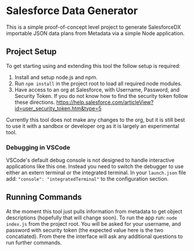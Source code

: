 # Salesforce Data Generator

This is a simple proof-of-concept level project to generate SalesforceDX importable JSON data plans from Metadata via a simple Node application.

## Project Setup

To get starting using and extending this tool the follow setup is required:
1. Install and setup node.js and npm.
2. Run `npm install` in the project root to load all required node modules.
3. Have access to an org at Salesforce, with Username, Password, and Security Token. If you do not know how to find the security token follow these directions. https://help.salesforce.com/articleView?id=user_security_token.htm&type=5

Currently this tool does not make any changes to the org, but it is still best to use it with a sandbox or developer org as it is largely an experimental tool.

### Debugging in VSCode

VSCode's default debug console is not designed to handle interactive applications like this one. Instead you need to switch the debugger to use either an extern terminal or the integrated terminal. In your `launch.json` file add:  `"console": "integratedTerminal"` to the configuration section.

## Running Commands

At the moment this tool just pulls information from metadata to get object descriptions (hopefully that will change soon). To run the app run: `node index.js` from the project root.  You will be asked for your username, and password with security token (the expected value here is the two concatiated). From there the interface will ask any additional questions to run further commands.
